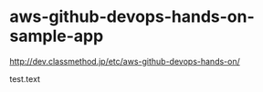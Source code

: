aws-github-devops-hands-on-sample-app
=====================================

http://dev.classmethod.jp/etc/aws-github-devops-hands-on/

test.text

